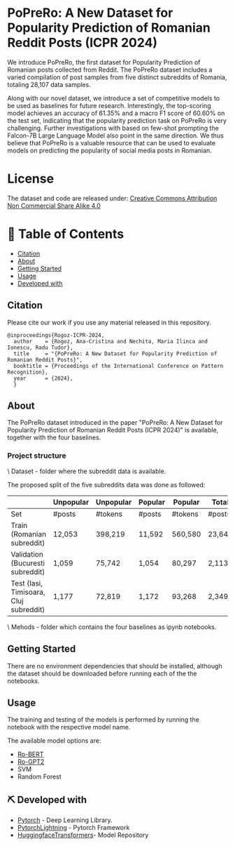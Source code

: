 # PoPreRo: A New Dataset for Popularity Prediction of Romanian Reddit Posts (ICPR 2024)

We introduce PoPreRo, the first dataset for Popularity Prediction of Romanian posts collected from Reddit. The PoPreRo dataset includes a varied compilation of post samples from five distinct subreddits of Romania, totaling 28,107 data samples. 

Along with our novel dataset, we introduce a set of competitive models to be used as baselines for future research. Interestingly, the top-scoring model achieves an accuracy of 61.35% and a macro F1 score of 60.60% on the test set, indicating that the popularity prediction task on PoPreRo is very challenging. Further investigations with based on few-shot prompting the Falcon-7B Large Language Model also point in the same direction. We thus believe that PoPreRo is a valuable resource that can be used to evaluate models on predicting the popularity of social media posts in Romanian.

# License
The dataset and code are released under: [Creative Commons Attribution Non Commercial Share Alike 4.0](https://creativecommons.org/licenses/by-nc-sa/4.0/deed.en)

# 📑 Table of Contents
<a name = "tabel_of_contents"></a>

  - [Citation ](#citation-)
  - [About ](#about-)
  - [Getting Started ](#getting-started-)
  - [Usage ](#usage-)
  - [Developed with ](#️-developed-with-)

## Citation <a name = "citation"></a>
Please cite our work if you use any material released in this repository.
```
@inproceedings{Rogoz-ICPR-2024,
  author    = {Rogoz, Ana-Cristina and Nechita, Maria Ilinca and Ionescu, Radu Tudor},
  title     = "{PoPreRo: A New Dataset for Popularity Prediction of Romanian Reddit Posts}",
  booktitle = {Proceedings of the International Conference on Pattern Recognition},
  year      = {2024},
  }
```

## About <a name = "about"></a>

The PoPreRo dataset introduced in the paper "PoPreRo: A New Dataset for Popularity Prediction of Romanian Reddit Posts (ICPR 2024)" is available, together with the four baselines.

### Project structure

\ Dataset -  folder where the subreddit data is available. 


The proposed split of the five subreddits data was done as followed:

|            | Unpopular |     Unpopular      |  Popular       | Popular |    Total    |Total   | 
|------------|-----------|-----------|---------|---------|--------|---------|
| Set        | #posts    | #tokens   | #posts  | #tokens | #posts | #tokens |
| Train (Romanian subreddit)     | 12,053    | 398,219   | 11,592  | 560,580 | 23,645 | 958,799 |
| Validation (Bucuresti subreddit)| 1,059     | 75,742    | 1,054   | 80,297  | 2,113  | 156,039 |
| Test (Iasi, Timisoara, Cluj subreddit)      | 1,177     | 72,819    | 1,172   | 93,268  | 2,349  | 168,867 |

\ Mehods - folder which contains the four baselines as ipynb notebooks.



## Getting Started <a name = "getting_started"></a>

There are no environment dependencies that should be installed, although the dataset should be downloaded before running each of the the notebooks.

## Usage <a name="usage"></a>

The training and testing of the models is performed by running the notebook with the respective model name.

The available model options are:

- [Ro-BERT](https://huggingface.co/dumitrescustefan/bert-base-romanian-cased-v1)
- [Ro-GPT2](https://huggingface.co/readerbench/RoGPT2-base)
- SVM
- Random Forest


## ⛏️ Developed with <a name = "developed_with"></a>

- [Pytorch](https://pytorch.org/) - Deep Learning Library.
- [PytorchLightning](https://www.pytorchlightning.ai/index.html) - Pytorch Framework
- [HuggingfaceTransformers](https://huggingface.co/)- Model Repository 


